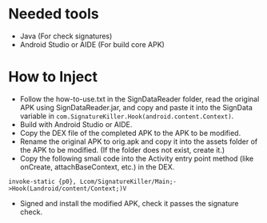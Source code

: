 # Needed tools
- Java (For check signatures)
- Android Studio or AIDE (For build core APK)
# How to Inject
- Follow the how-to-use.txt in the SignDataReader folder, read the original APK using SignDataReader.jar, and copy and paste it into the SignData variable in `com.SignatureKiller.Hook(android.content.Context)`.
- Build with Android Studio or AIDE.
- Copy the DEX file of the completed APK to the APK to be modified.
- Rename the original APK to orig.apk and copy it into the assets folder of the APK to be modified. (If the folder does not exist, create it.)
- Copy the following smali code into the Activity entry point method (like onCreate, attachBaseContext, etc.) in the DEX.
```smali
invoke-static {p0}, Lcom/SignatureKiller/Main;->Hook(Landroid/content/Context;)V
````
- Signed and install the modified APK, check it passes the signature check.